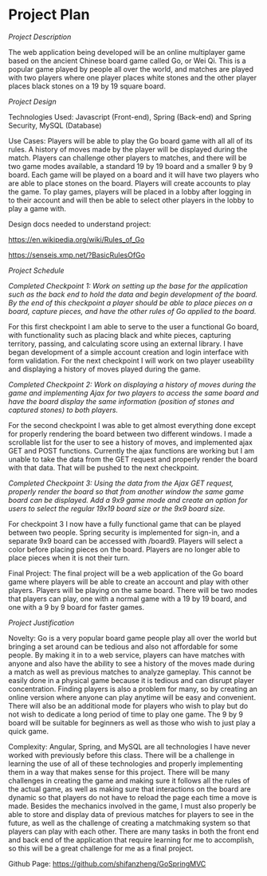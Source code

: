 # Project Plan

*Project Description*

The web application being developed will be an online multiplayer game based on the ancient Chinese board game called Go, or Wei Qi. This is a popular game played by people all over the world, and matches are played with two players where one player places white stones and the other player places black stones on a 19 by 19 square board.

*Project Design*

Technologies Used: Javascript (Front-end), Spring (Back-end) and Spring Security, MySQL (Database)

Use Cases: Players will be able to play the Go board game with all all of its rules.
A history of moves made by the player will be displayed during the match. 
Players can challenge other players to matches, and there will be two game modes available, a standard 19 by 19 board and a smaller 9 by 9 board. 
Each game will be played on a board and it will have two players who are able to place stones on the board. 
Players will create accounts to play the game. To play games, players will be placed in a lobby after logging in to their account and will then be able to select other players in the lobby to play a game with.

Design docs needed to understand project:

https://en.wikipedia.org/wiki/Rules_of_Go

https://senseis.xmp.net/?BasicRulesOfGo

*Project Schedule*

*Completed
Checkpoint 1: Work on setting up the base for the application such as the back end to hold the data and begin development of the board. By the end of this checkpoint a player should be able to place pieces on a board, capture pieces, and have the other rules of Go applied to the board.*

For this first checkpoint I am able to serve to the user a functional Go board, with functionality such as placing black and white pieces, capturing territory, passing, and calculating score using an external library. I have began development of a simple account creation and login interface with form validation. For the next checkpoint I will work on two player useability and displaying a history of moves played during the game.

*Completed
Checkpoint 2: Work on displaying a history of moves during the game and implementing Ajax for two players to access the same board and have the board display the same information (position of stones and captured stones) to both players.*

For the second checkpoint I was able to get almost everything done except for properly rendering the board between two different windows. I made a scrollable list for the user to see a history of moves, and implemented ajax GET and POST functions. Currently the ajax functions are working but I am unable to take the data from the GET request and properly render the board with that data. That will be pushed to the next checkpoint.

*Completed
Checkpoint 3: Using the data from the Ajax GET request, properly render the board so that from another window the same game board can be displayed. Add a 9x9 game mode and create an option for users to select the regular 19x19 board size or the 9x9 board size.*

For checkpoint 3 I now have a fully functional game that can be played between two people. Spring security is implemented for sign-in, and a separate 9x9 board can be accessed with /board9. Players will select a color before placing pieces on the board. Players are no longer able to place pieces when it is not their turn. 

Final Project: The final project will be a web application of the Go board game where players will be able to create an account and play with other players. Players will be playing on the same board. There will be two modes that players can play, one with a normal game with a 19 by 19 board, and one with a 9 by 9 board for faster games. 

*Project Justification*

Novelty: Go is a very popular board game people play all over the world but bringing a set around can be tedious and also not affordable for some people. By making it in to a web service, players can have matches with anyone and also have the ability to see a history of the moves made during a match as well as previous matches to analyze gameplay. This cannot be easily done in a physical game because it is tedious and can disrupt player concentration. Finding players is also a problem for many, so by creating an online version where anyone can play anytime will be easy and convenient. There will also be an additional mode for players who wish to play but do not wish to dedicate a long period of time to play one game. The 9 by 9 board will be suitable for beginners as well as those who wish to just play a quick game.

Complexity: Angular, Spring, and MySQL are all technologies I have never worked with previously before this class. There will be a challenge in learning the use of all of these technologies and properly implementing them in a way that makes sense for this project. There will be many challenges in creating the game and making sure it follows all the rules of the actual game, as well as making sure that interactions on the board are dynamic so that players do not have to reload the page each time a move is made. Besides the mechanics involved in the game, I must also properly be able to store and display data of previous matches for players to see in the future, as well as the challenge of creating a matchmaking system so that players can play with each other. There are many tasks in both the front end and back end of the application that require learning for me to accomplish, so this will be a great challenge for me as a final project.

Github Page: https://github.com/shifanzheng/GoSpringMVC

